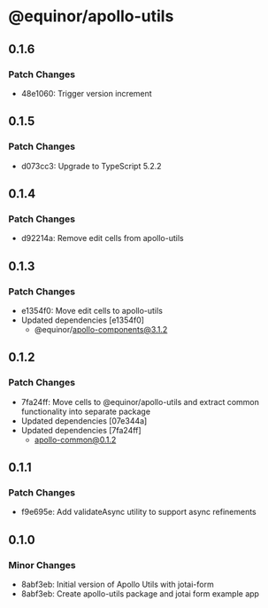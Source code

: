 # @equinor/apollo-utils

## 0.1.6

### Patch Changes

- 48e1060: Trigger version increment

## 0.1.5

### Patch Changes

- d073cc3: Upgrade to TypeScript 5.2.2

## 0.1.4

### Patch Changes

- d92214a: Remove edit cells from apollo-utils

## 0.1.3

### Patch Changes

- e1354f0: Move edit cells to apollo-utils
- Updated dependencies [e1354f0]
  - @equinor/apollo-components@3.1.2

## 0.1.2

### Patch Changes

- 7fa24ff: Move cells to @equinor/apollo-utils and extract common functionality into separate package
- Updated dependencies [07e344a]
- Updated dependencies [7fa24ff]
  - apollo-common@0.1.2

## 0.1.1

### Patch Changes

- f9e695e: Add validateAsync utility to support async refinements

## 0.1.0

### Minor Changes

- 8abf3eb: Initial version of Apollo Utils with jotai-form
- 8abf3eb: Create apollo-utils package and jotai form example app
